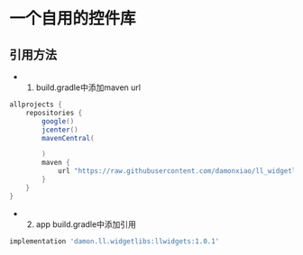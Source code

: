 # 一个自用的控件库
## 引用方法
* 1. build.gradle中添加maven url
```gradle
allprojects {
    repositories {
        google()
        jcenter()
        mavenCentral(

        )
        maven {
            url "https://raw.githubusercontent.com/damonxiao/ll_widgetlibs/master/"
        }
    }
}
```
* 2. app build.gradle中添加引用
```gradle
implementation 'damon.ll.widgetlibs:llwidgets:1.0.1'
```
